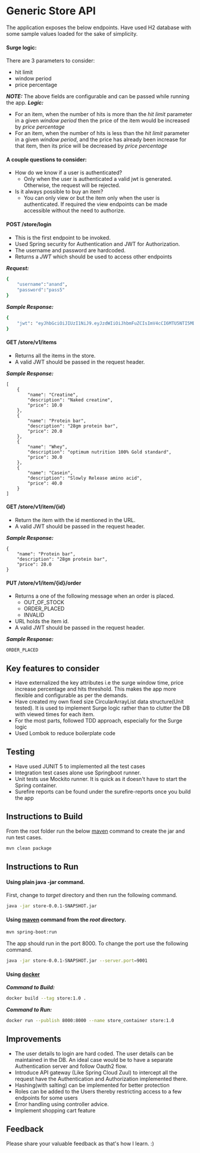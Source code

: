 # Generic Store API
The application exposes the below endpoints. Have used H2 database with some sample values 
loaded for the sake of simplicity. 

#### Surge logic:
There are 3 parameters to consider:
- hit limit
- window period
- price percentage

***NOTE:*** The above fields are configurable and can be passed while running the app. 
***Logic:*** 
- For an item, when the number of hits is more than the _hit limit_ parameter in a 
given _window period_ then the price of the item would be increased by _price percentage_
- For an item, when the number of hits is less than the _hit limit_ parameter in a 
given _window period_, and the price has already been increase for that item, 
then its price will be decreased by _price percentage_

#### A couple questions to consider: 
- How do we know if a user is authenticated? 
    - Only when the user is authenticated a valid jwt is generated. 
    Otherwise, the request will be rejected. 
- Is it always possible to buy an item? 
    - You can only view or but the item only when the user is authenticated. 
    If required the view endpoints can be made accessible without the need to authorize.

  
#### POST /store/login
- This is the first endpoint to be invoked. 
- Used Spring security for Authentication and JWT for Authorization. 
- The username and password are hardcoded.
- Returns a _JWT_ which should be used to access other endpoints

***Request:***
```bash
{
    "username":"anand",
    "password":"pass5"
}
```
***Sample Response:***
```bash
{
    "jwt": "eyJhbGciOiJIUzI1NiJ9.eyJzdWIiOiJhbmFuZCIsImV4cCI6MTU5NTI5MDY5OCwiaWF0IjoxNTk1MjU0Njk4fQ.y6YyqE1x1f_zPGEuuJGZEFYCqtVeH1sMh2TiKTg5TJ4"
}
```

#### GET /store/v1/items
- Returns all the items in the store. 
- A valid JWT should be passed in the request header.

***Sample Response:***
```
[
    {
        "name": "Creatine",
        "description": "Naked creatine",
        "price": 10.0
    },
    {
        "name": "Protein bar",
        "description": "28gm protein bar",
        "price": 20.0
    },
    {
        "name": "Whey",
        "description": "optimum nutrition 100% Gold standard",
        "price": 30.0
    },
    {
        "name": "Casein",
        "description": "Slowly Release amino acid",
        "price": 40.0
    }
]
```
#### GET /store/v1/item/{id}
- Return the item with the id mentioned in the URL.
- A valid JWT should be passed in the request header.

***Sample Response:***
```
{
    "name": "Protein bar",
    "description": "28gm protein bar",
    "price": 20.0
}
```

#### PUT /store/v1/item/{id}/order
- Returns a one of the following message when an order is placed.
    - OUT_OF_STOCK
    - ORDER_PLACED
    - INVALID
- URL holds the item id.    
- A valid JWT should be passed in the request header.

***Sample Response:***
```
ORDER_PLACED
```
## Key features to consider
- Have externalized the key attributes i.e the surge window time, price increase percentage and hits threshold. 
This makes the app more flexible and configurable as per the demands.
- Have created my own fixed size CircularArrayList data structure(Unit tested). It is used to implement Surge logic 
rather than to clutter the DB with viewed times for each item.
- For the most parts, followed TDD approach, especially for the Surge logic
- Used Lombok to reduce boilerplate code

## Testing
- Have used JUNIT 5 to implemented all the test cases
- Integration test cases alone use Springboot runner. 
- Unit tests use Mockito runner. It is quick as it doesn't have to start the Spring container.
- Surefire reports can be found under the surefire-reports once you build the app

## Instructions to Build

From the root folder run the below [maven](https://maven.apache.org/) command to create the jar and run test cases.

```bash
mvn clean package
```

## Instructions to Run
#### Using plain java -jar command.
First, change to _target_ directory and then run the following command.

```bash
java -jar store-0.0.1-SNAPSHOT.jar
```

#### Using [maven](https://maven.apache.org/) command from the _root_ directory.

```bash
mvn spring-boot:run
```

The app should run in the port 8000. To change the port use the following command.
```bash
java -jar store-0.0.1-SNAPSHOT.jar --server.port=9001 
```
#### Using [docker](https://docs.docker.com/) 
***Command to Build:***
```bash
docker build --tag store:1.0 .
```
***Command to Run:***
```bash
docker run --publish 8000:8000 --name store_container store:1.0
```

## Improvements
- The user details to login are hard coded. The user details can be maintained in the DB.
An ideal case would be to have a separate Authentication server and follow Oauth2 flow.
- Introduce API gateway (Like Spring Cloud Zuul) to intercept all the request have the 
Authentication and Authorization implemented there. 
- Hashing(with salting) can be implemented for better protection 
- Roles can be added to the Users thereby restricting access to a few endpoints for some users
- Error handling using controller advice.
- Implement shopping cart feature


## Feedback
Please share your valuable feedback as that's how I learn. :)
